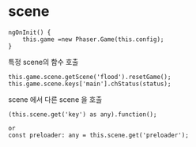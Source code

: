 # scene

```
ngOnInit() {
    this.game =new Phaser.Game(this.config);
}
```
특정 scene의 함수 호출
```
this.game.scene.getScene('flood').resetGame();
this.game.scene.keys['main'].chStatus(status);
```
scene 에서 다른 scene 을 호출
```
(this.scene.get('key') as any).function();

or
const preloader: any = this.scene.get('preloader');
```